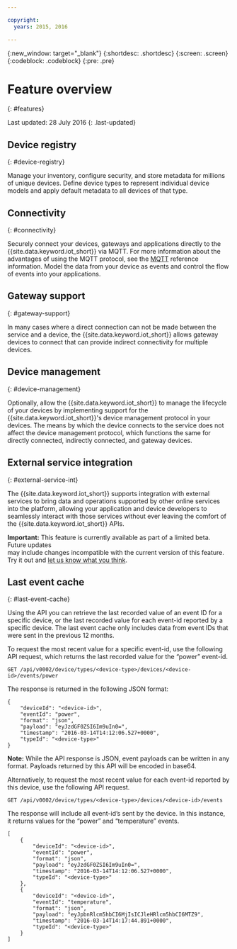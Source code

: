 ```yaml
---

copyright:
  years: 2015, 2016

---
```


{:new_window: target="\_blank"}
{:shortdesc: .shortdesc}
{:screen: .screen}
{:codeblock: .codeblock}
{:pre: .pre}


# Feature overview
{: #features}

Last updated: 28 July 2016
{: .last-updated}


## Device registry
{: #device-registry}

Manage your inventory, configure security, and store metadata for millions of unique devices.  Define
device types to represent individual device models and apply default metadata to all devices of that type.


## Connectivity
{: #connectivity}

Securely connect your devices, gateways and applications directly to the {{site.data.keyword.iot_short}} via MQTT.  For more information about the advantages of using
the MQTT protocol, see the [MQTT](../reference/mqtt/index.html) reference information.
Model the data from your device as events and control the flow of events into your applications.


## Gateway support
{: #gateway-support}

In many cases where a direct connection can not be made between the service and a device, the {{site.data.keyword.iot_short}} allows
gateway devices to connect that can provide indirect connectivity for multiple devices.


## Device management
{: #device-management}

Optionally, allow the {{site.data.keyword.iot_short}} to manage the lifecycle of your devices by implementing support for
the {{site.data.keyword.iot_short}}'s device management protocol in your devices.  The means by which the device
connects to the service does not affect the device management protocol, which functions the
same for directly connected, indirectly connected, and gateway devices.


## External service integration
{: #external-service-int}

The {{site.data.keyword.iot_short}} supports integration with external services to bring data and operations supported by
other online services into the platform, allowing your application and device developers to
seamlessly interact with those services without ever leaving the comfort of the {{site.data.keyword.iot_short}} APIs.

**Important:** This feature is currently available as part of a limited beta. Future updates  
may include changes incompatible with the current version of this feature. Try it out and [let us know what you think](https://developer.ibm.com/answers/smart-spaces/17/internet-of-things.html).


## Last event cache
{: #last-event-cache}

Using the API you can retrieve the last recorded value of an event ID for a specific device, or the last recorded value for each event-id reported by a specific device. The last event cache only includes data from event IDs that were sent in the previous 12 months.

To request the most recent value for a specific event-id, use the following API request, which returns the last recorded value for the “power” event-id.

```
GET /api/v0002/device/types/<device-type>/devices/<device-id>/events/power
```

The response is returned in the following JSON format:

```
{
    "deviceId": "<device-id>",
    "eventId": "power",
    "format": "json",
    "payload": "eyJzdGF0ZSI6Im9uIn0=",
    "timestamp": "2016-03-14T14:12:06.527+0000",
    "typeId": "<device-type>"
}
```

**Note:** While the API response is JSON, event payloads can be written in any format. Payloads returned by this API will be encoded in base64.

Alternatively, to request the most recent value for each event-id reported by this device, use the following API request.

```
GET /api/v0002/device/types/<device-type>/devices/<device-id>/events
```

The response will include all event-id’s sent by the device. In this instance, it returns values for the “power” and “temperature” events.

```
[
    {
        "deviceId": "<device-id>",
        "eventId": "power",
        "format": "json",
        "payload": "eyJzdGF0ZSI6Im9uIn0=",
        "timestamp": "2016-03-14T14:12:06.527+0000",
        "typeId": "<device-type>"
    },
    {
        "deviceId": "<device-id>",
        "eventId": "temperature",
        "format": "json",
        "payload": "eyJpbnRlcm5hbCI6MjIsICJleHRlcm5hbCI6MTZ9",
        "timestamp": "2016-03-14T14:17:44.891+0000",
        "typeId": "<device-type>"
    }
]
```
